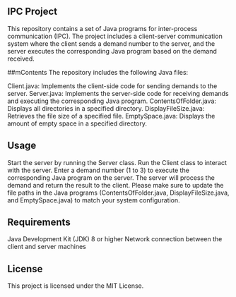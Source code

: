 ## IPC Project

This repository contains a set of Java programs for inter-process communication (IPC). The project includes a client-server communication system where the client sends a demand number to the server, and the server executes the corresponding Java program based on the demand received.

##mContents
The repository includes the following Java files:

Client.java: Implements the client-side code for sending demands to the server.
Server.java: Implements the server-side code for receiving demands and executing the corresponding Java program.
ContentsOfFolder.java: Displays all directories in a specified directory.
DisplayFileSize.java: Retrieves the file size of a specified file.
EmptySpace.java: Displays the amount of empty space in a specified directory.



## Usage


Start the server by running the Server class.
Run the Client class to interact with the server.
Enter a demand number (1 to 3) to execute the corresponding Java program on the server.
The server will process the demand and return the result to the client.
Please make sure to update the file paths in the Java programs (ContentsOfFolder.java, DisplayFileSize.java, and EmptySpace.java) to match your system configuration.

## Requirements


Java Development Kit (JDK) 8 or higher
Network connection between the client and server machines


## License

This project is licensed under the MIT License.
